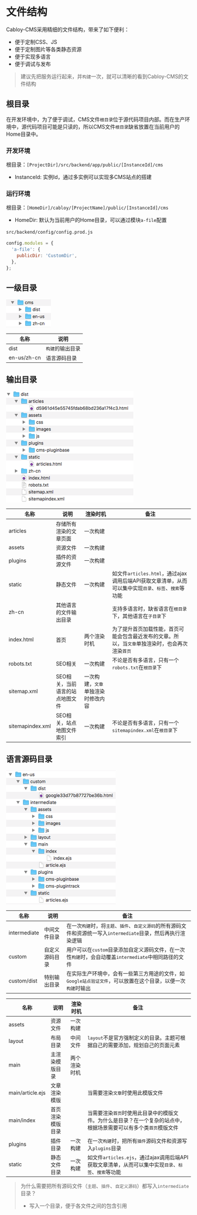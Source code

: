# 文件结构

Cabloy-CMS采用精细的文件结构，带来了如下便利：
  - 便于定制CSS、JS
  - 便于定制图片等各类静态资源
  - 便于实现多语言
  - 便于调试与发布

> 建议先把服务运行起来，并`构建`一次，就可以清晰的看到Cabloy-CMS的文件结构

## 根目录

在开发环境中，为了便于调试，CMS文件`根目录`位于源代码项目内部。而在生产环境中，源代码项目可能是只读的，所以CMS文件`根目录`缺省放置在当前用户的Home目录中。

### 开发环境

根目录：`[ProjectDir]/src/backend/app/public/[InstanceId]/cms`

- InstanceId: 实例Id，通过多实例可以实现多CMS站点的搭建

### 运行环境

根目录：`[HomeDir]/cabloy/[ProjectName]/public/[InstanceId]/cms`

- HomeDir: 默认为当前用户的Home目录，可以通过模块`a-file`配置

`src/backend/config/config.prod.js`

``` javascript
config.modules = {
  'a-file': {
    publicDir: 'CustomDir',
  },
};
```

## 一级目录

![](../../../assets/images/cms/12.png)

|名称|说明|
|-|-|
|dist|`构建`的输出目录|
|en-us/zh-cn|语言源码目录|

## 输出目录

![](../../../assets/images/cms/13.png)

|名称|说明|渲染时机|备注|
|-|-|-|-|
|articles|存储所有渲染的文章页面|一次构建||
|assets|资源文件|一次构建||
|plugins|插件的资源文件|一次构建||
|static|静态文件|一次构建|如文件`articles.html`，通过ajax调用后端API获取文章清单，从而可以集中实现`目录`、`标签`、`搜索`等功能|
|zh-cn|其他语言的文件输出目录||支持多语言时，缺省语言在`根目录`下，其他语言在`子目录`下|
|index.html|首页|两个渲染时机|为了提升首页加载性能，首页可能会包含最近发布的文章。所以，当`文章`单独渲染时，也会再次渲染`首页`|
|robots.txt|SEO相关|一次构建|不论是否有多语言，只有一个`robots.txt`在`根目录`下|
|sitemap.xml|SEO相关，当前语言的站点地图文件|一次构建，`文章`单独渲染时修改内容||
|sitemapindex.xml|SEO相关，站点地图文件索引|一次构建|不论是否有多语言，只有一个`sitemapindex.xml`在`根目录`下|

## 语言源码目录

![](../../../assets/images/cms/14.png)

|名称|说明|备注|
|-|-|-|
|intermediate|中间文件目录|在一次`构建`时，将`主题`、`插件`、`自定义源码`的所有源码文件和资源统一写入`intermediate`目录，然后再执行渲染逻辑|
|custom|自定义源码目录|用户可以在`custom`目录添加自定义源码文件，在一次性`构建`时，会自动覆盖`intermediate`中相同路径的文件|
|custom/dist|特别输出目录|在实际生产环境中，会有一些第三方用途的文件，如`Google站点验证文件`，可以放置在这个目录，以便一次`构建`时输出|

|名称|说明|渲染时机|备注|
|-|-|-|-|
|assets|资源文件|一次构建||
|layout|布局目录|中间文件|`layout`不是官方强制定义的目录。主题可根据自己的需要添加，规划自己的页面元素|
|main|主渲染模版目录|两个渲染时机||
|main/article.ejs|文章渲染模版||当需要渲染`文章`时使用此模版文件|
|main/index|首页渲染模版目录||当需要渲染`首页`时使用此目录中的模版文件。为什么是目录？在一个复杂的站点中，根据场景需要可以有多个类`首页`模版文件|
|plugins|插件目录|一次构建|在一次`构建`时，把所有`插件`源码文件和资源写入`plugins`目录|
|static|静态文件目录|一次构建|如文件`articles.ejs`，通过ajax调用后端API获取文章清单，从而可以集中实现`目录`、`标签`、`搜索`等功能|

> 为什么需要把所有源码文件（`主题`、`插件`、`自定义源码`）都写入`intermediate`目录？
> - 写入一个目录，便于各文件之间的包含引用
